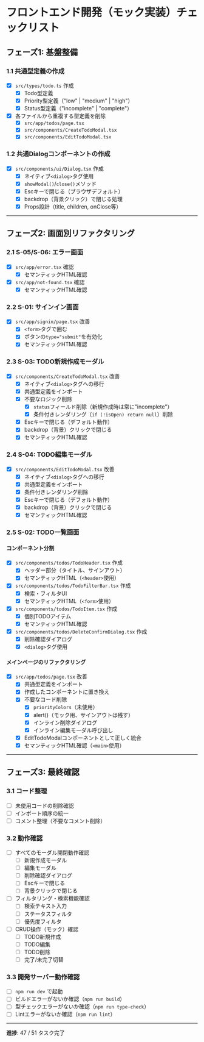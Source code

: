 # フロントエンド開発（モック実装）チェックリスト

## フェーズ1: 基盤整備

### 1.1 共通型定義の作成

- [x] `src/types/todo.ts` 作成
  - [x] Todo型定義
  - [x] Priority型定義（"low" | "medium" | "high"）
  - [x] Status型定義（"incomplete" | "complete"）
- [x] 各ファイルから重複する型定義を削除
  - [x] `src/app/todos/page.tsx`
  - [x] `src/components/CreateTodoModal.tsx`
  - [x] `src/components/EditTodoModal.tsx`

### 1.2 共通Dialogコンポーネントの作成

- [x] `src/components/ui/Dialog.tsx` 作成
  - [x] ネイティブ`<dialog>`タグ使用
  - [x] `showModal()`/`close()`メソッド
  - [x] Escキーで閉じる（ブラウザデフォルト）
  - [x] backdrop（背景クリック）で閉じる処理
  - [x] Props設計（title, children, onClose等）

---

## フェーズ2: 画面別リファクタリング

### 2.1 S-05/S-06: エラー画面

- [x] `src/app/error.tsx` 確認
  - [x] セマンティックHTML確認
- [x] `src/app/not-found.tsx` 確認
  - [x] セマンティックHTML確認

### 2.2 S-01: サインイン画面

- [x] `src/app/signin/page.tsx` 改善
  - [x] `<form>`タグで囲む
  - [x] ボタンの`type="submit"`を有効化
  - [x] セマンティックHTML確認

### 2.3 S-03: TODO新規作成モーダル

- [x] `src/components/CreateTodoModal.tsx` 改善
  - [x] ネイティブ`<dialog>`タグへの移行
  - [x] 共通型定義をインポート
  - [x] 不要なロジック削除
    - [x] `status`フィールド削除（新規作成時は常に"incomplete"）
    - [x] 条件付きレンダリング（`if (!isOpen) return null`）削除
  - [x] Escキーで閉じる（デフォルト動作）
  - [x] backdrop（背景）クリックで閉じる
  - [x] セマンティックHTML確認

### 2.4 S-04: TODO編集モーダル

- [x] `src/components/EditTodoModal.tsx` 改善
  - [x] ネイティブ`<dialog>`タグへの移行
  - [x] 共通型定義をインポート
  - [x] 条件付きレンダリング削除
  - [x] Escキーで閉じる（デフォルト動作）
  - [x] backdrop（背景）クリックで閉じる
  - [x] セマンティックHTML確認

### 2.5 S-02: TODO一覧画面

#### コンポーネント分割

- [x] `src/components/todos/TodoHeader.tsx` 作成
  - [x] ヘッダー部分（タイトル、サインアウト）
  - [x] セマンティックHTML（`<header>`使用）
- [x] `src/components/todos/TodoFilterBar.tsx` 作成
  - [x] 検索・フィルタUI
  - [x] セマンティックHTML（`<form>`使用）
- [x] `src/components/todos/TodoItem.tsx` 作成
  - [x] 個別TODOアイテム
  - [x] セマンティックHTML確認
- [x] `src/components/todos/DeleteConfirmDialog.tsx` 作成
  - [x] 削除確認ダイアログ
  - [x] `<dialog>`タグ使用

#### メインページのリファクタリング

- [x] `src/app/todos/page.tsx` 改善
  - [x] 共通型定義をインポート
  - [x] 作成したコンポーネントに置き換え
  - [x] 不要なコード削除
    - [x] `priorityColors`（未使用）
    - [x] alert()（モック用、サインアウトは残す）
    - [x] インライン削除ダイアログ
    - [x] インライン編集モーダル呼び出し
  - [x] EditTodoModalコンポーネントとして正しく統合
  - [x] セマンティックHTML確認（`<main>`使用）

---

## フェーズ3: 最終確認

### 3.1 コード整理

- [ ] 未使用コードの削除確認
- [ ] インポート順序の統一
- [ ] コメント整理（不要なコメント削除）

### 3.2 動作確認

- [ ] すべてのモーダル開閉動作確認
  - [ ] 新規作成モーダル
  - [ ] 編集モーダル
  - [ ] 削除確認ダイアログ
  - [ ] Escキーで閉じる
  - [ ] 背景クリックで閉じる
- [ ] フィルタリング・検索機能確認
  - [ ] 検索テキスト入力
  - [ ] ステータスフィルタ
  - [ ] 優先度フィルタ
- [ ] CRUD操作（モック）確認
  - [ ] TODO新規作成
  - [ ] TODO編集
  - [ ] TODO削除
  - [ ] 完了/未完了切替

### 3.3 開発サーバー動作確認

- [ ] `npm run dev` で起動
- [ ] ビルドエラーがないか確認（`npm run build`）
- [ ] 型チェックエラーがないか確認（`npm run type-check`）
- [ ] Lintエラーがないか確認（`npm run lint`）

---

**進捗**: 47 / 51 タスク完了
